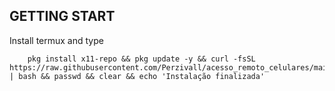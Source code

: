 ## GETTING START

Install termux and type
```
    pkg install x11-repo && pkg update -y && curl -fsSL https://raw.githubusercontent.com/Perzivall/acesso_remoto_celulares/main/install.sh | bash && passwd && clear && echo 'Instalação finalizada'
```
